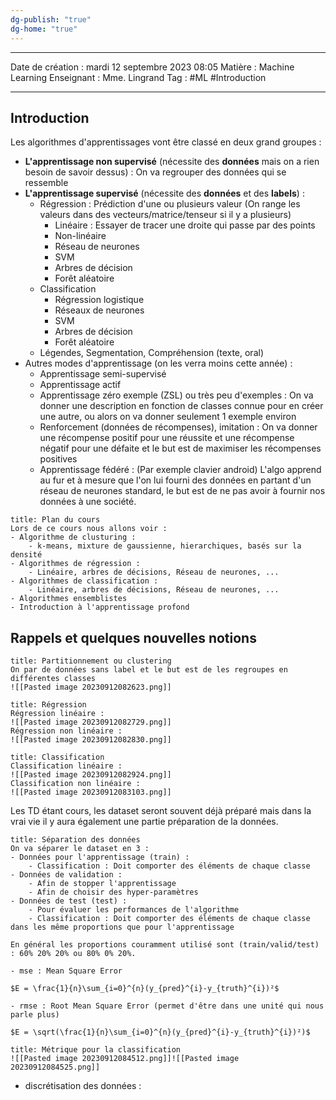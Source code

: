 ```yaml
---
dg-publish: "true"
dg-home: "true"
---
```

 ---

 Date de création : mardi 12 septembre 2023 08:05
 Matière : Machine Learning
 Enseignant : Mme. Lingrand
 Tag : #ML #Introduction 

---

## Introduction

Les algorithmes d'apprentissages vont être classé en deux grand groupes :
- **L'apprentissage non supervisé** (nécessite des **données** mais on a rien besoin de savoir dessus) : On va regrouper des données qui se ressemble
- **L'apprentissage supervisé** (nécessite des **données** et des **labels**) :
	- Régression : Prédiction d'une ou plusieurs valeur (On range les valeurs dans des vecteurs/matrice/tenseur si il y a plusieurs)
		- Linéaire : Essayer de tracer une droite qui passe par des points
		- Non-linéaire
		- Réseau de neurones
		- SVM
		- Arbres de décision
		- Forêt aléatoire
	- Classification
		- Régression logistique
		- Réseaux de neurones
		- SVM
		- Arbres de décision
		- Forêt aléatoire
	- Légendes, Segmentation, Compréhension (texte, oral)
- Autres modes d'apprentissage (on les verra moins cette année) :
	- Apprentissage semi-supervisé
	- Apprentissage actif
	- Apprentissage zéro exemple (ZSL) ou très peu d'exemples : On va donner une description en fonction de classes connue pour en créer une autre, ou alors on va donner seulement 1 exemple environ
	- Renforcement (données de récompenses), imitation : On va donner une récompense positif pour une réussite et une récompense négatif pour une défaite et le but est de maximiser les récompenses positives
	- Apprentissage fédéré : (Par exemple clavier android) L'algo apprend au fur et à mesure que l'on lui fourni des données en partant d'un réseau de neurones standard, le but est de ne pas avoir à fournir nos données à une société.

```ad-summary
title: Plan du cours
Lors de ce cours nous allons voir :
- Algorithme de clusturing :
	- k-means, mixture de gaussienne, hierarchiques, basés sur la densité
- Algorithmes de régression :
	- Linéaire, arbres de décisions, Réseau de neurones, ...
- Algorithmes de classification :
	- Linéaire, arbres de décisions, Réseau de neurones, ...
- Algorithmes ensemblistes
- Introduction à l'apprentissage profond
```

## Rappels et quelques nouvelles notions

```ad-important
title: Partitionnement ou clustering
On par de données sans label et le but est de les regroupes en différentes classes
![[Pasted image 20230912082623.png]]

```

```ad-important
title: Régression
Régression linéaire :
![[Pasted image 20230912082729.png]]
Régression non linéaire :
![[Pasted image 20230912082830.png]]
```

```ad-important
title: Classification
Classification linéaire :
![[Pasted image 20230912082924.png]]
Classification non linéaire :
![[Pasted image 20230912083103.png]]
```

Les TD étant cours, les dataset seront souvent déjà préparé mais dans la vrai vie il y aura également une partie préparation de la données.

```ad-note
title: Séparation des données
On va séparer le dataset en 3 :
- Données pour l'apprentissage (train) :
	- Classification : Doit comporter des éléments de chaque classe
- Données de validation :
	- Afin de stopper l'apprentissage
	- Afin de choisir des hyper-paramètres
- Données de test (test) : 
	- Pour évaluer les performances de l'algorithme
	- Classification : Doit comporter des éléments de chaque classe dans les même proportions que pour l'apprentissage

En général les proportions couramment utilisé sont (train/valid/test) : 60% 20% 20% ou 80% 0% 20%.
```

```ad-info
- mse : Mean Square Error

$E = \frac{1}{n}\sum_{i=0}^{n}(y_{pred}^{i}-y_{truth}^{i})²$

- rmse : Root Mean Square Error (permet d'être dans une unité qui nous parle plus)

$E = \sqrt(\frac{1}{n}\sum_{i=0}^{n}(y_{pred}^{i}-y_{truth}^{i})²)$

```


 ```ad-note
title: Métrique pour la classification
![[Pasted image 20230912084512.png]]![[Pasted image 20230912084525.png]]

```


- discrétisation des données : 